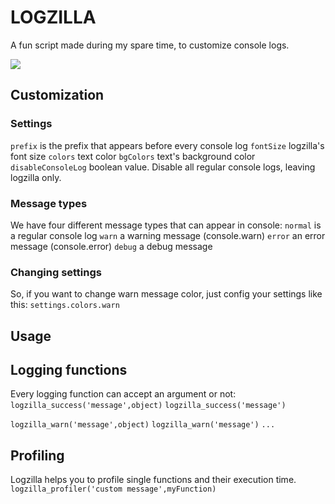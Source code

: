 LOGZILLA
========

A fun script made during my spare time, to customize console logs.

![](http://gamesdbase.com/Media/SYSTEM/Nintendo_NES/Title/big/Godzilla-_Monster_of_Monsters_-_1989_-_Toho_Company.jpg)


## Customization
### Settings
`prefix` is the prefix that appears before every console log
`fontSize` logzilla's font size
`colors` text color
`bgColors` text's background color
`disableConsoleLog` boolean value. Disable all regular console logs, leaving logzilla only.

### Message types
We have four different message types that can appear in console:
`normal` is a regular console log
`warn` a warning message (console.warn)
`error` an error message (console.error)
`debug` a debug message

### Changing settings
So, if you want to change warn message color, just config your settings like this:
`settings.colors.warn`

## Usage
## Logging functions
Every logging function can accept an argument or not:
`logzilla_success('message',object)`
`logzilla_success('message')`

`logzilla_warn('message',object)`
`logzilla_warn('message')`
`...`

## Profiling
Logzilla helps you to profile single functions and their execution time. 
`logzilla_profiler('custom message',myFunction)`

